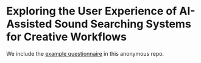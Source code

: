 # Exploring the User Experience of AI-Assisted Sound Searching Systems for Creative Workflows

We include the [example questionnaire](https://github.com/anonymous-main/CLAP-UI-VS-BBC-UI/blob/main/example-questionnaire.pdf) in this anonymous repo.
